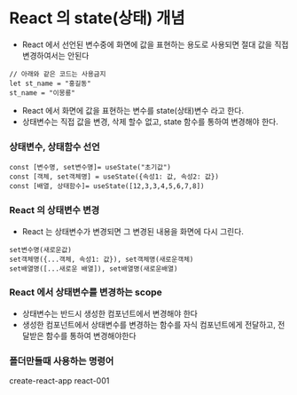 # React 의 state(상태) 개념

- React 에서 선언된 변수중에 화면에 값을 표현하는 용도로 사용되면
  절대 값을 직접 변경하여서는 안된다

```
// 아래와 같은 코드는 사용금지
let st_name = "홍길동"
st_name = "이몽룡"
```

- React 에서 화면에 값을 표현하는 변수를 state(상태)변수 라고 한다.
- 상태변수는 직접 값을 변경, 삭제 할수 없고, state 함수를 통하여 변경해야 한다.

### 상태변수, 상태함수 선언

```
const [변수명, set변수명]= useState("초기값")
const [객체, set객체명] = useState({속성1: 값, 속성2: 값})
const [배열, 상태함수]= useState([12,3,3,4,5,6,7,8])
```

### React 의 상태변수 변경

- React 는 상태변수가 변경되면 그 변경된 내용을 화면에 다시 그린다.

```
set변수명(새로운값)
set객체명({...객체, 속성1: 값}), set객체명(새로운객체)
set배열명([...새로운 배열]), set배열명(새로운배열)
```

### React 에서 상태변수를 변경하는 scope

- 상태변수는 반드시 생성한 컴포넌트에서 변경해야 한다
- 생성한 컴포넌트에서 상태변수를 변경하는 함수를 자식 컴포넌트에게 전달하고,
  전달받은 함수를 통하여 변경해야한다

### 폴더만들때 사용하는 명령어

create-react-app react-001
